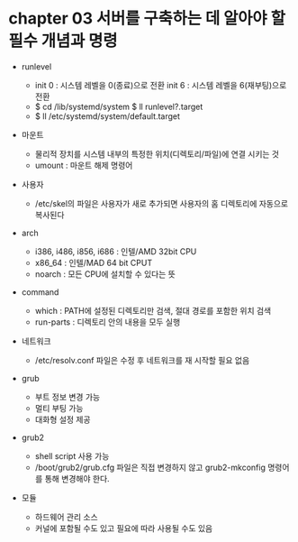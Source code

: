 # chapter 03 서버를 구축하는 데 알아야 할 필수 개념과 명령
* runlevel
  - init 0 : 시스템 레벨을 0(종료)으로 전환
    init 6 : 시스템 레벨을 6(재부팅)으로 전환
  - $ cd /lib/systemd/system
    $ ll runlevel?.target
  - $ ll /etc/systemd/system/default.target

* 마운트
  - 물리적 장치를 시스템 내부의 특정한 위치(디렉토리/파일)에 연결 시키는 것
  - umount : 마운트 해제 명령어

* 사용자
  - /etc/skel의 파일은 사용자가 새로 추가되면 사용자의 홈 디렉토리에 자동으로 복사된다

* arch
  - i386, i486, i856, i686 : 인텔/AMD 32bit CPU
  - x86_64 : 인텔/MAD 64 bit CPUT
  - noarch : 모든  CPU에 설치할 수 있다는 뜻

* command
  - which : PATH에 설정된 디렉토리만 검색, 절대 경로를 포함한 위치 검색
  - run-parts : 디렉토리 안의 내용을 모두 실행

* 네트워크
  - /etc/resolv.conf 파일은 수정 후 네트워크를 재 시작할 필요 없음

* grub
  - 부트 정보 변경 가능
  - 멀티 부팅 가능
  - 대화형 설정 제공

* grub2
  - shell script 사용 가능
  - /boot/grub2/grub.cfg 파일은 직접 변경하지 않고 grub2-mkconfig 명령어를 통해 변경해야 한다.

* 모듈
  - 하드웨어 관리 소스
  - 커널에 포함될 수도 있고 필요에 따라 사용될 수도 있음
